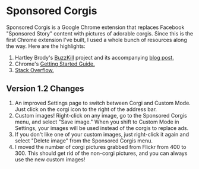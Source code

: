 # Sponsored Corgis

Sponsored Corgis is a Google Chrome extension that replaces Facebook "Sponsored Story" content with pictures of adorable corgis. Since this is the first Chrome extension I've built, I used a whole bunch of resources along the way. Here are the highlights:

1. Hartley Brody's [BuzzKill](https://github.com/hartleybrody/buzzkill) project and its accompanying [blog post.](http://blog.hartleybrody.com/chrome-extension/)
2. Chrome's [Getting Started Guide.](https://developer.chrome.com/extensions/getstarted.html)
3. [Stack Overflow.](http://www.stackoverflow.com)

## Version 1.2 Changes

1. An improved Settings page to switch between Corgi and Custom Mode. Just click on the corgi icon to the right of the address bar.
2. Custom images! Right-click on any image, go to the Sponsored Corgis menu, and select "Save image." When you shift to Custom Mode in Settings, your images will be used instead of the corgis to replace ads.
3. If you don't like one of your custom images, just right-click it again and select "Delete image" from the Sponsored Corgis menu.
4. I moved the number of corgi pictures grabbed from Flickr from 400 to 300. This should get rid of the non-corgi pictures, and you can always use the new custom images!